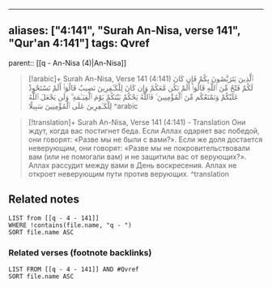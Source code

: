 
---
aliases: ["4:141", "Surah An-Nisa, verse 141", "Qur'an 4:141"]
tags: Qvref
---

parent:: [[q - An-Nisa (4)|An-Nisa]]

> [!arabic]+ Surah An-Nisa, Verse 141 (4:141)
> <span class="quran-arabic">ٱلَّذِينَ يَتَرَبَّصُونَ بِكُمْ فَإِن كَانَ لَكُمْ فَتْحٌ مِّنَ ٱللَّهِ قَالُوٓا۟ أَلَمْ نَكُن مَّعَكُمْ وَإِن كَانَ لِلْكَـٰفِرِينَ نَصِيبٌ قَالُوٓا۟ أَلَمْ نَسْتَحْوِذْ عَلَيْكُمْ وَنَمْنَعْكُم مِّنَ ٱلْمُؤْمِنِينَ ۚ فَٱللَّهُ يَحْكُمُ بَيْنَكُمْ يَوْمَ ٱلْقِيَـٰمَةِ ۗ وَلَن يَجْعَلَ ٱللَّهُ لِلْكَـٰفِرِينَ عَلَى ٱلْمُؤْمِنِينَ سَبِيلًا</span>
^arabic

> [!translation]+ Surah An-Nisa, Verse 141 (4:141) - Translation
> Они ждут, когда вас постигнет беда. Если Аллах одаряет вас победой, они говорят: «Разве мы не были с вами?». Если же доля достается неверующим, они говорят: «Разве мы не покровительствовали вам (или не помогали вам) и не защитили вас от верующих?». Аллах рассудит между вами в День воскресения. Аллах не откроет неверующим пути против верующих.
^translation



## Related notes
```dataview
LIST from [[q - 4 - 141]]
WHERE !contains(file.name, "q - ")
SORT file.name ASC
```

### Related verses (footnote backlinks)
```dataview
LIST FROM [[q - 4 - 141]] AND #Qvref
SORT file.name ASC
```

